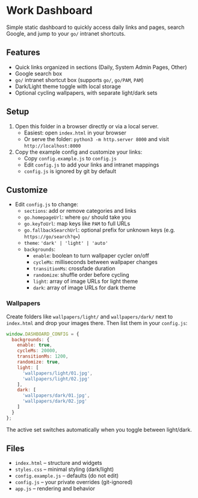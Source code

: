 # Work Dashboard

Simple static dashboard to quickly access daily links and pages, search Google, and jump to your `go/` intranet shortcuts.

## Features
- Quick links organized in sections (Daily, System Admin Pages, Other)
- Google search box
- `go/` intranet shortcut box (supports `go/`, `go/PAM`, `PAM`)
- Dark/Light theme toggle with local storage
- Optional cycling wallpapers, with separate light/dark sets

## Setup
1. Open this folder in a browser directly or via a local server.
   - Easiest: open `index.html` in your browser
   - Or serve the folder: `python3 -m http.server 8000` and visit `http://localhost:8000`
2. Copy the example config and customize your links:
   - Copy `config.example.js` to `config.js`
   - Edit `config.js` to add your links and intranet mappings
   - `config.js` is ignored by git by default

## Customize
- Edit `config.js` to change:
  - `sections`: add or remove categories and links
  - `go.homepageUrl`: where `go/` should take you
  - `go.keyToUrl`: map keys like `PAM` to full URLs
  - `go.fallbackSearchUrl`: optional prefix for unknown keys (e.g. `https://go/search?q=`)
   - `theme`: `'dark' | 'light' | 'auto'`
   - `backgrounds`:
     - `enable`: boolean to turn wallpaper cycler on/off
     - `cycleMs`: milliseconds between wallpaper changes
     - `transitionMs`: crossfade duration
     - `randomize`: shuffle order before cycling
     - `light`: array of image URLs for light theme
     - `dark`: array of image URLs for dark theme

### Wallpapers

Create folders like `wallpapers/light/` and `wallpapers/dark/` next to `index.html` and drop your images there. Then list them in your `config.js`:

```js
window.DASHBOARD_CONFIG = {
  backgrounds: {
    enable: true,
    cycleMs: 20000,
    transitionMs: 1200,
    randomize: true,
    light: [
      'wallpapers/light/01.jpg',
      'wallpapers/light/02.jpg'
    ],
    dark: [
      'wallpapers/dark/01.jpg',
      'wallpapers/dark/02.jpg'
    ]
  }
};
```

The active set switches automatically when you toggle between light/dark.

## Files
- `index.html` – structure and widgets
- `styles.css` – minimal styling (dark/light)
- `config.example.js` – defaults (do not edit)
- `config.js` – your private overrides (git-ignored)
- `app.js` – rendering and behavior

